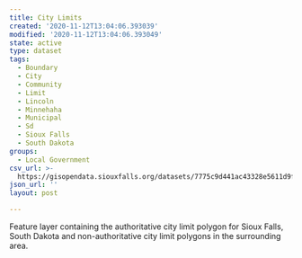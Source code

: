 ```yaml
---
title: City Limits
created: '2020-11-12T13:04:06.393039'
modified: '2020-11-12T13:04:06.393049'
state: active
type: dataset
tags:
  - Boundary
  - City
  - Community
  - Limit
  - Lincoln
  - Minnehaha
  - Municipal
  - Sd
  - Sioux Falls
  - South Dakota
groups:
  - Local Government
csv_url: >-
  https://gisopendata.siouxfalls.org/datasets/7775c9d441ac43328e5611d9fd56da7d_4.csv?outSR=%7B%22latestWkid%22%3A32164%2C%22wkid%22%3A32164%7D
json_url: ''
layout: post

---
```

Feature layer containing the authoritative city limit polygon for Sioux Falls, South Dakota and non-authoritative city limit polygons in the surrounding area.
